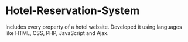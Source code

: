 # Hotel-Reservation-System
Includes every property of  a hotel website. Developed it using languages like HTML, CSS, PHP, JavaScript and Ajax.
